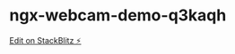 # ngx-webcam-demo-q3kaqh

[Edit on StackBlitz ⚡️](https://stackblitz.com/edit/ngx-webcam-demo-q3kaqh)